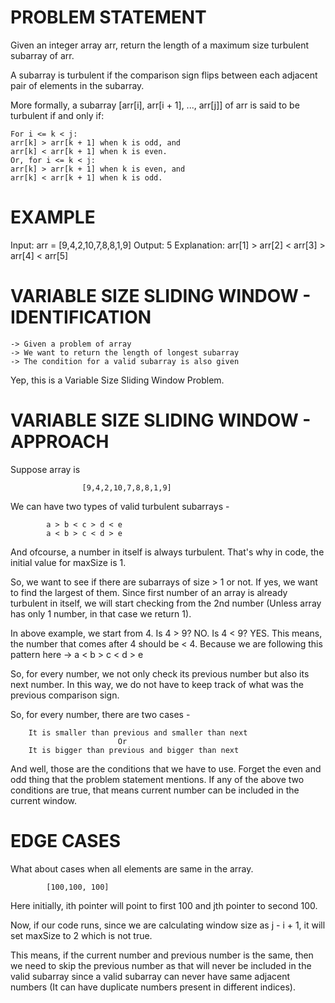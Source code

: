# PROBLEM STATEMENT

Given an integer array arr, return the length of a maximum size turbulent subarray of arr.

A subarray is turbulent if the comparison sign flips between each adjacent pair of elements in the subarray.

More formally, a subarray [arr[i], arr[i + 1], ..., arr[j]] of arr is said to be turbulent if and only if:

    For i <= k < j:
    arr[k] > arr[k + 1] when k is odd, and
    arr[k] < arr[k + 1] when k is even.
    Or, for i <= k < j:
    arr[k] > arr[k + 1] when k is even, and
    arr[k] < arr[k + 1] when k is odd.


# EXAMPLE

Input: arr = [9,4,2,10,7,8,8,1,9]
Output: 5
Explanation: arr[1] > arr[2] < arr[3] > arr[4] < arr[5]

# VARIABLE SIZE SLIDING WINDOW - IDENTIFICATION

    -> Given a problem of array
    -> We want to return the length of longest subarray
    -> The condition for a valid subarray is also given

Yep, this is a Variable Size Sliding Window Problem.

# VARIABLE SIZE SLIDING WINDOW - APPROACH

Suppose array is 

					[9,4,2,10,7,8,8,1,9]
					
We can have two types of valid turbulent subarrays - 

			a > b < c > d < e
			a < b > c < d > e
			
And ofcourse, a number in itself is always turbulent. That's why in code, the initial value for maxSize is 1. 

So, we want to see if there are subarrays of size > 1 or not. If yes, we want to find the largest of them. Since first number of an array is already turbulent in itself, we will start checking from the 2nd number (Unless array has only 1 number, in that case we return 1).

In above example, we start from 4. Is 4 > 9? NO. Is 4 < 9? YES. This means, the number that comes after 4 should be < 4. Because we are following this pattern here ->  a < b > c < d > e

So, for every number, we not only check its previous number but also its next number. In this way, we do not have to keep track of what was the previous comparison sign. 

So, for every number, there are two cases - 

		It is smaller than previous and smaller than next
							Or
		It is bigger than previous and bigger than next

And well, those are the conditions that we have to use. Forget the even and odd thing that the problem statement mentions. If any of the above two conditions are true, that means current number can be included in the current window.


# EDGE CASES

What about cases when all elements are same in the array. 

			[100,100, 100] 
			
Here initially, ith pointer will point to first 100 and jth pointer to second 100.

Now, if our code runs, since we are calculating window size as j - i + 1, it will set maxSize to 2 which is not true. 

This means, if the current number and previous number is the same, then we need to skip the previous number as that will never be included in the valid subarray since a valid subarray can never have same adjacent numbers (It can have duplicate numbers present in different indices).
 